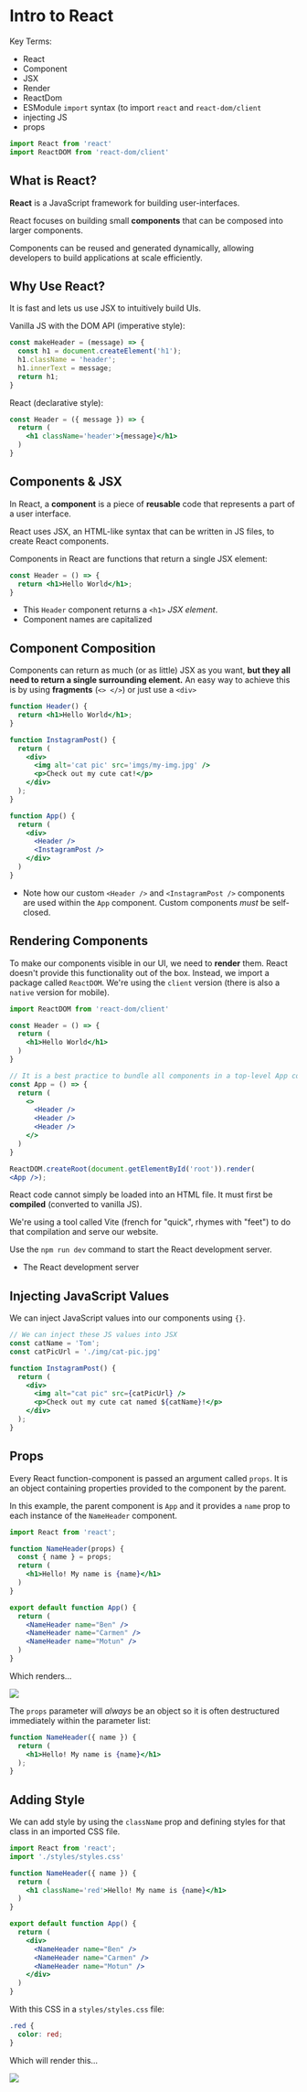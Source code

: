 
# Intro to React

Key Terms:
* React
* Component
* JSX
* Render
* ReactDom
* ESModule `import` syntax (to import `react` and `react-dom/client`
* injecting JS
* props

```js
import React from 'react'
import ReactDOM from 'react-dom/client'
```

## What is React?

**React** is a JavaScript framework for building user-interfaces. 

React focuses on building small **components** that can be composed into larger components. 

Components can be reused and generated dynamically, allowing developers to build applications at scale efficiently.

## Why Use React?

It is fast and lets us use JSX to intuitively build UIs.

Vanilla JS with the DOM API (imperative style):

```js
const makeHeader = (message) => {
  const h1 = document.createElement('h1');
  h1.className = 'header';
  h1.innerText = message;
  return h1;
}
```

React (declarative style):

```jsx
const Header = ({ message }) => {
  return (
    <h1 className='header'>{message}</h1>
  )
}
```

## Components & JSX

In React, a **component** is a piece of __reusable__ code that represents a part of a user interface. 

React uses JSX, an HTML-like syntax that can be written in JS files, to create React components.

Components in React are functions that return a single JSX element:

```jsx
const Header = () => {
  return <h1>Hello World</h1>;
}
```
* This `Header` component returns a `<h1>` _JSX element_.
* Component names are capitalized

## Component Composition

Components can return as much (or as little) JSX as you want, **but they all need to return a single surrounding element.** An easy way to achieve this is by using **fragments** (`<> </>`) or just use a `<div>`

```jsx
function Header() {
  return <h1>Hello World</h1>;
}

function InstagramPost() {
  return (
    <div>
      <img alt='cat pic' src='imgs/my-img.jpg' />
      <p>Check out my cute cat!</p>
    </div>
  );
}

function App() {
  return ( 
    <div>
      <Header />
      <InstagramPost />
    </div>
  )
}
```

* Note how our custom `<Header />` and `<InstagramPost />` components are used within the `App` component. Custom components _must_ be self-closed.

## Rendering Components

To make our components visible in our UI, we need to **render** them. React doesn't provide this functionality out of the box. Instead, we import a package called `ReactDOM`. We're using the `client` version (there is also a `native` version for mobile).

```jsx
import ReactDOM from 'react-dom/client'

const Header = () => {
  return (
    <h1>Hello World</h1>
  )
}

// It is a best practice to bundle all components in a top-level App component.
const App = () => {
  return (
    <>
      <Header />
      <Header />
      <Header />
    </>
  )
}

ReactDOM.createRoot(document.getElementById('root')).render(
<App />);
```

React code cannot simply be loaded into an HTML file. It must first be **compiled** (converted to vanilla JS).

We're using a tool called Vite (french for "quick", rhymes with "feet") to do that compilation and serve our website.

Use the `npm run dev` command to start the React development server.

* The React development server 

## Injecting JavaScript Values

We can inject JavaScript values into our components using `{}`. 

```jsx
// We can inject these JS values into JSX
const catName = 'Tom';
const catPicUrl = './img/cat-pic.jpg'

function InstagramPost() {
  return (
    <div>
      <img alt="cat pic" src={catPicUrl} />
      <p>Check out my cute cat named ${catName}!</p>
    </div>
  );
}
```

## Props

Every React function-component is passed an argument called `props`. It is an object containing properties provided to the component by the parent.

In this example, the parent component is `App` and it provides a `name` prop to each instance of the `NameHeader` component.

```jsx
import React from 'react';

function NameHeader(props) {
  const { name } = props;
  return (
    <h1>Hello! My name is {name}</h1>
  )
}

export default function App() {
  return (
    <NameHeader name="Ben" />
    <NameHeader name="Carmen" />
    <NameHeader name="Motun" />
  )
}
```

Which renders...

![](./img/props.png)

The `props` parameter will *always* be an object so it is often destructured immediately within the parameter list:

```jsx
function NameHeader({ name }) {
  return (
    <h1>Hello! My name is {name}</h1>
  );
}
```

## Adding Style

We can add style by using the `className` prop and defining styles for that class in an imported CSS file.

```jsx
import React from 'react';
import './styles/styles.css'

function NameHeader({ name }) {
  return (
    <h1 className='red'>Hello! My name is {name}</h1>
  )
}

export default function App() {
  return (
    <div>
      <NameHeader name="Ben" />
      <NameHeader name="Carmen" />
      <NameHeader name="Motun" />
    </div>
  )
}
```

With this CSS in a `styles/styles.css` file:

```css
.red {
  color: red;
}
```

Which will render this...

![](./img/classes.png)